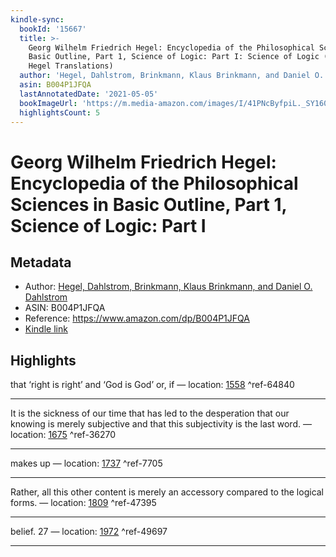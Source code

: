 ```yaml
---
kindle-sync:
  bookId: '15667'
  title: >-
    Georg Wilhelm Friedrich Hegel: Encyclopedia of the Philosophical Sciences in
    Basic Outline, Part 1, Science of Logic: Part I: Science of Logic (Cambridge
    Hegel Translations)
  author: 'Hegel, Dahlstrom, Brinkmann, Klaus Brinkmann, and Daniel O. Dahlstrom'
  asin: B004P1JFQA
  lastAnnotatedDate: '2021-05-05'
  bookImageUrl: 'https://m.media-amazon.com/images/I/41PNcByfpiL._SY160.jpg'
  highlightsCount: 5
---
```

# Georg Wilhelm Friedrich Hegel: Encyclopedia of the Philosophical Sciences in Basic Outline, Part 1, Science of Logic: Part I
## Metadata
* Author: [Hegel, Dahlstrom, Brinkmann, Klaus Brinkmann, and Daniel O. Dahlstrom](https://www.amazon.comundefined)
* ASIN: B004P1JFQA
* Reference: https://www.amazon.com/dp/B004P1JFQA
* [Kindle link](kindle://book?action=open&asin=B004P1JFQA)

## Highlights
that ‘right is right’ and ‘God is God’ or, if — location: [1558](kindle://book?action=open&asin=B004P1JFQA&location=1558) ^ref-64840

---
It is the sickness of our time that has led to the desperation that our knowing is merely subjective and that this subjectivity is the last word. — location: [1675](kindle://book?action=open&asin=B004P1JFQA&location=1675) ^ref-36270

---
makes up — location: [1737](kindle://book?action=open&asin=B004P1JFQA&location=1737) ^ref-7705

---
Rather, all this other content is merely an accessory compared to the logical forms. — location: [1809](kindle://book?action=open&asin=B004P1JFQA&location=1809) ^ref-47395

---
belief. 27 — location: [1972](kindle://book?action=open&asin=B004P1JFQA&location=1972) ^ref-49697

---
